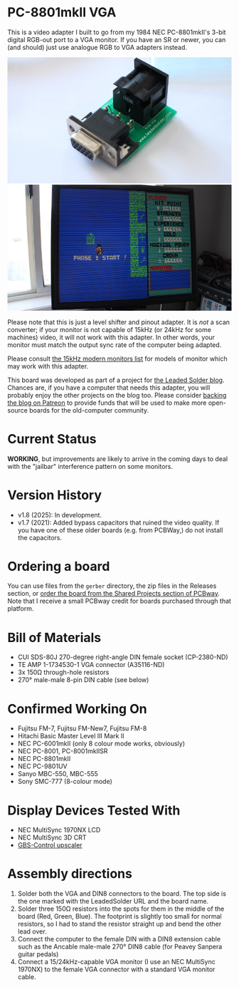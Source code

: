 # PC-8801mkII VGA
This is a video adapter I built to go from my 1984 NEC PC-8801mkII's 3-bit digital RGB-out port to a VGA monitor. If you have an SR or newer, you can (and should) just use analogue RGB to VGA adapters instead.

![Assembled adapter](pictures/pc88-vga-1.jpg)
![Dragon Slayer](pictures/dragon-slayer-gameplay.jpg)

Please note that this is just a level shifter and pinout adapter. It is _not_ a scan converter; if your monitor is not capable of 15kHz (or 24kHz for some machines) video, it will not work with this adapter. In other words, your monitor must match the output sync rate of the computer being adapted.

Please consult [the 15kHz modern monitors list](http://15khz.wikidot.com/) for models of monitor which may work with this adapter.

This board was developed as part of a project for [the Leaded Solder blog](https://www.leadedsolder.com/). Chances are, if you have a computer that needs this adapter, you will probably enjoy the other projects on the blog too. Please consider [backing the blog on Patreon](https://www.patreon.com/leadedsolder) to provide funds that will be used to make more open-source boards for the old-computer community.

# Current Status
**WORKING**, but improvements are likely to arrive in the coming days to deal with the "jailbar" interference pattern on some monitors.

# Version History
 - v1.8 (2025): In development.
 - v1.7 (2021): Added bypass capacitors that ruined the video quality. If you have one of these older boards (e.g. from PCBWay,) do not install the capacitors.

# Ordering a board
You can use files from the `gerber` directory, the zip files in the Releases section, or [order the board from the Shared Projects section of PCBway](https://www.pcbway.com/project/shareproject/NEC_PC_8801mkII_digital_RGB_video_to_VGA_adapter.html). Note that I receive a small PCBway credit for boards purchased through that platform.

# Bill of Materials
 * CUI SDS-80J 270-degree right-angle DIN female socket (CP-2380-ND)
 * TE AMP 1-1734530-1 VGA connector (A35116-ND)
 * 3x 150Ω through-hole resistors
 * 270° male-male 8-pin DIN cable (see below)
 
# Confirmed Working On
 * Fujitsu FM-7, Fujitsu FM-New7, Fujitsu FM-8
 * Hitachi Basic Master Level III Mark II
 * NEC PC-6001mkII (only 8 colour mode works, obviously)
 * NEC PC-8001, PC-8001mkIISR
 * NEC PC-8801mkII
 * NEC PC-9801UV
 * Sanyo MBC-550, MBC-555
 * Sony SMC-777 (8-colour mode)

# Display Devices Tested With
 * NEC MultiSync 1970NX LCD
 * NEC MultiSync 3D CRT
 * [GBS-Control upscaler](https://github.com/ramapcsx2/gbs-control)

# Assembly directions
 1. Solder both the VGA and DIN8 connectors to the board. The top side is the one marked with the LeadedSolder URL and the board name.
 2. Solder three 150Ω resistors into the spots for them in the middle of the board (Red, Green, Blue). The footprint is slightly too small for normal resistors, so I had to stand the resistor straight up and bend the other lead over.
 3. Connect the computer to the female DIN with a DIN8 extension cable such as the Ancable male-male 270° DIN8 cable (for Peavey Sanpera guitar pedals)
 4. Connect a 15/24kHz-capable VGA monitor (I use an NEC MultiSync 1970NX) to the female VGA connector with a standard VGA monitor cable.

